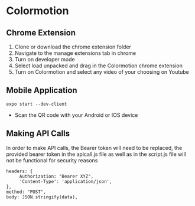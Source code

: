 # Colormotion
## Chrome Extension
1. Clone or download the chrome extension folder
2. Navigate to the manage extensions tab in chrome
3. Turn on developer mode
4. Select load unpacked and drag in the Colormotion chrome extension
5. Turn on Colormotion and select any video of your choosing on Youtube

## Mobile Application
```
expo start --dev-client
```
- Scan the QR code with your Android or IOS device
## Making API Calls
In order to make API calls, the Bearer token will need to be replaced, the provided bearer token in the apicall.js file as well as in the script.js file will not be functional for security reasons
```
headers: {
     Authorization: "Bearer XYZ",
     'Content-Type': 'application/json',
},
method: "POST",
body: JSON.stringify(data),
 ```
